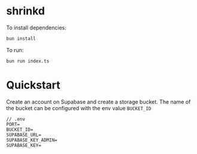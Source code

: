 # shrinkd

To install dependencies:

```bash
bun install
```

To run:

```bash
bun run index.ts
```

# Quickstart

Create an account on Supabase and create a storage bucket.
The name of the bucket can be configured with the env value `BUCKET_ID`

```
// .env
PORT=
BUCKET_ID=
SUPABASE_URL=
SUPABASE_KEY_ADMIN=
SUPABASE_KEY=
```
